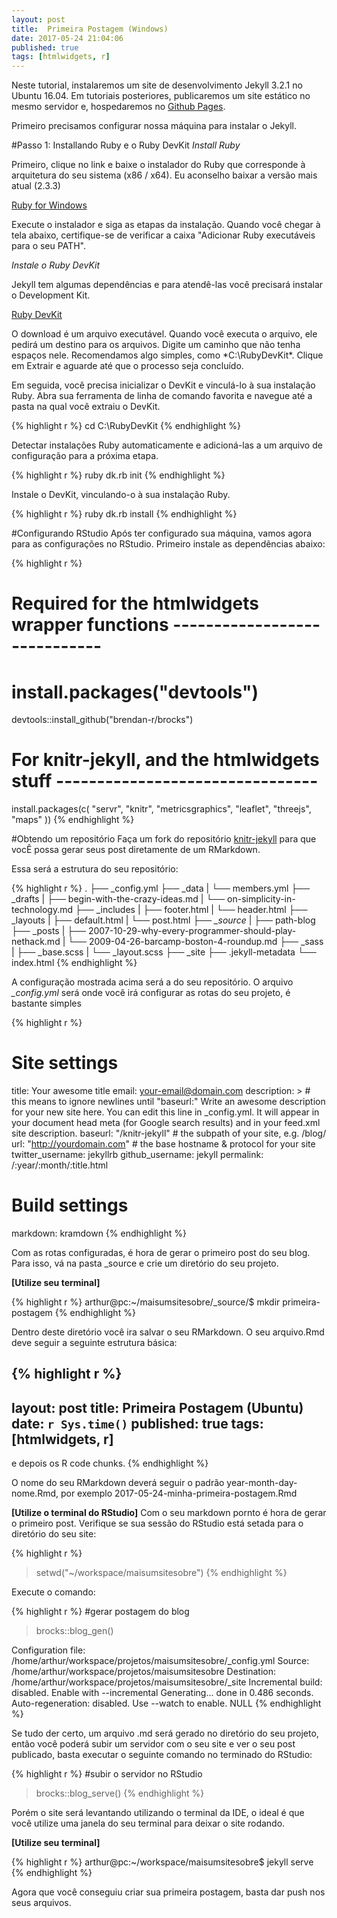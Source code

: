 ```yaml
---
layout: post
title:  Primeira Postagem (Windows)
date: 2017-05-24 21:04:06
published: true
tags: [htmlwidgets, r]
---
```


Neste tutorial, instalaremos um site de desenvolvimento Jekyll 3.2.1 no Ubuntu 16.04. Em tutoriais posteriores, publicaremos um site estático no mesmo servidor e, hospedaremos no [Github Pages](https://pages.github.com/).

Primeiro precisamos configurar nossa máquina para instalar o Jekyll.

#Passo 1: Installando Ruby e o Ruby DevKit
*Install Ruby*

Primeiro, clique no link e baixe o instalador do Ruby que corresponde à arquitetura do seu sistema (x86 / x64). Eu aconselho baixar a versão mais atual (2.3.3)

[Ruby for Windows](https://rubyinstaller.org/downloads/)

Execute o instalador e siga as etapas da instalação. Quando você chegar à tela abaixo, certifique-se de verificar a caixa "Adicionar Ruby executáveis para o seu PATH".

*Instale o Ruby DevKit*


Jekyll tem algumas dependências e para atendê-las você precisará instalar o Development Kit.

[Ruby DevKit](https://rubyinstaller.org/downloads/)

O download é um arquivo executável. Quando você executa o arquivo, ele pedirá um destino para os arquivos. Digite um caminho que não tenha espaços nele. Recomendamos algo simples, como *C:\RubyDevKit\*. Clique em Extrair e aguarde até que o processo seja concluído.

Em seguida, você precisa inicializar o DevKit e vinculá-lo à sua instalação Ruby. Abra sua ferramenta de linha de comando favorita e navegue até a pasta na qual você extraiu o DevKit.


{% highlight r %}
cd C:\RubyDevKit
{% endhighlight %}

Detectar instalações Ruby automaticamente e adicioná-las a um arquivo de configuração para a próxima etapa.


{% highlight r %}
ruby dk.rb init
{% endhighlight %}

Instale o DevKit, vinculando-o à sua instalação Ruby.


{% highlight r %}
ruby dk.rb install
{% endhighlight %}


#Configurando RStudio
Após ter configurado sua máquina, vamos agora para as configurações no RStudio.
Primeiro instale as dependências abaixo:


{% highlight r %}
# Required for the htmlwidgets wrapper functions -----------------------------
# install.packages("devtools")
devtools::install_github("brendan-r/brocks")

# For knitr-jekyll, and the htmlwidgets stuff --------------------------------
install.packages(c(
  "servr",
  "knitr",
  "metricsgraphics",
  "leaflet",
  "threejs",
  "maps"
))
{% endhighlight %}


#Obtendo um repositório
Faça um fork do repositório [knitr-jekyll](https://github.com/yihui/knitr-jekyll) para que vocÊ possa gerar seus post diretamente de um RMarkdown. 

Essa será a estrutura do seu repositório:


{% highlight r %}
.
├── _config.yml
├── _data
|   └── members.yml
├── _drafts
|   ├── begin-with-the-crazy-ideas.md
|   └── on-simplicity-in-technology.md
├── _includes
|   ├── footer.html
|   └── header.html
├── _layouts
|   ├── default.html
|   └── post.html
├── *_source*
|   ├── path-blog
├── _posts
|   ├── 2007-10-29-why-every-programmer-should-play-nethack.md
|   └── 2009-04-26-barcamp-boston-4-roundup.md
├── _sass
|   ├── _base.scss
|   └── _layout.scss
├── _site
├── .jekyll-metadata
└── index.html 
{% endhighlight %}

A configuração mostrada acima será a do seu repositório. O arquivo *_config.yml* será onde você irá configurar as rotas do seu projeto, é bastante simples


{% highlight r %}
# Site settings
title: Your awesome title
email: your-email@domain.com
description: > # this means to ignore newlines until "baseurl:"
  Write an awesome description for your new site here. You can edit this
  line in _config.yml. It will appear in your document head meta (for
  Google search results) and in your feed.xml site description.
baseurl: "/knitr-jekyll" # the subpath of your site, e.g. /blog/
url: "http://yourdomain.com" # the base hostname & protocol for your site
twitter_username: jekyllrb
github_username:  jekyll
permalink: /:year/:month/:title.html

# Build settings
markdown: kramdown
{% endhighlight %}

Com as rotas configuradas, é hora de gerar o primeiro post do seu blog. Para isso, vá na pasta _source e crie um diretório do seu projeto.

**[Utilize seu terminal]**

{% highlight r %}
arthur@pc:~/maisumsitesobre/_source/$ mkdir primeira-postagem
{% endhighlight %}

Dentro deste diretório você ira salvar o seu RMarkdown. O seu arquivo.Rmd deve seguir a seguinte estrutura básica:


{% highlight r %}
---
layout: post
title:  Primeira Postagem (Ubuntu)
date: `r Sys.time()`
published: true
tags: [htmlwidgets, r]
---

e depois os R code chunks.
{% endhighlight %}

O nome do seu RMarkdown deverá seguir o padrão year-month-day-nome.Rmd, por exemplo 2017-05-24-minha-primeira-postagem.Rmd

**[Utilize o terminal do RStudio]**
Com o seu markdown pornto é hora de gerar o primeiro post. Verifique se sua sessão do RStudio está setada para o diretório do seu site: 


{% highlight r %}
> setwd("~/workspace/maisumsitesobre")
{% endhighlight %}

Execute o comando:

{% highlight r %}
#gerar postagem do blog
> brocks::blog_gen()

Configuration file: /home/arthur/workspace/projetos/maisumsitesobre/_config.yml
            Source: /home/arthur/workspace/projetos/maisumsitesobre
       Destination: /home/arthur/workspace/projetos/maisumsitesobre/_site
 Incremental build: disabled. Enable with --incremental
      Generating... 
                    done in 0.486 seconds.
 Auto-regeneration: disabled. Use --watch to enable.
NULL
{% endhighlight %}

Se tudo der certo, um arquivo .md será gerado no diretório do seu projeto, então você poderá subir um servidor com o seu site e ver o seu post publicado, basta executar o seguinte comando no terminado do RStudio:


{% highlight r %}
#subir o servidor no RStudio
> brocks::blog_serve()
{% endhighlight %}

Porém o site será levantando utilizando o terminal da IDE, o ideal é que você utilize uma janela do seu terminal para deixar o site rodando. 

**[Utilize seu terminal]**


{% highlight r %}
arthur@pc:~/workspace/maisumsitesobre$ jekyll serve
{% endhighlight %}

Agora que você conseguiu criar sua primeira postagem, basta dar push nos seus arquivos. 
